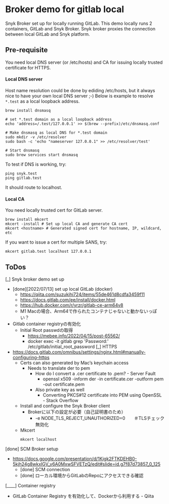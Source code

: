 # Broker demo for gitlab local

Snyk Broker set up for locally running GitLab. 
This demo locally runs 2 containers, GitLab and Snyk Broker.
Snyk broker proxies the connection between local GitLab and Snyk platform.

## Pre-requisite

You need local DNS server (or /etc/hosts) and CA for issuing locally trusted certificate for HTTPS.

#### Local DNS server

Host name resolution could be done by ediding /etc/hosts, but it always nice to have your own local DNS server ;-)
Below is example to resolve `*.test` as a local loopback address.

```shell
brew install dnsmasq

# set *.test domain as a local loopback address
echo 'address=/.test/127.0.0.1' >> $(brew --prefix)/etc/dnsmasq.conf

# Make dnsmasq as local DNS for *.test domain
sudo mkdir -v /etc/resolver
sudo bash -c 'echo "nameserver 127.0.0.1" >> /etc/resolver/test'

# Start dnsmasq
sudo brew services start dnsmasq
```

To test if DNS is working, try:
```
ping snyk.test
ping gitlab.test
```

It should route to localhost.


#### Local CA

You need locally trusted cert for GitLab server.

```shell
brew install mkcert
mkcert -install # Set up local CA and generate CA cert 
mkcert <hostname> # Generated signed cert for hostname, IP, wildcard, etc
```

If you want to issue a cert for multiple SANS, try:
```
mkcert gitlab.test localhost 127.0.0.1
```

## ToDos
[_] Snyk broker demo set up
* [done][2022/07/13] set up local GitLab (docker)
    * https://qiita.com/suzukihi724/items/55de461d8cdfa3459f11
    * https://docs.gitlab.com/ee/install/docker.html
    * https://hub.docker.com/r/yrzr/gitlab-ce-arm64v8
    * M1 Macの場合、Arm64で作られたコンテナじゃないと動かないっぽい？
* Gitlab container registryの有効化
    * Initial Root passwdの取得
        * https://mebee.info/2022/04/15/post-65562/
        * docker exec -it gitlab grep 'Password:' /etc/gitlab/initial_root_password
[_] HTTPS
* https://docs.gitlab.com/omnibus/settings/nginx.html#manually-configuring-https
    * Certs can also generated by Mac’s keychain access
        * Needs to translate der to pem 
            * How do I convert a .cer certificate to .pem? - Server Fault
                * openssl x509 -inform der -in certificate.cer -outform pem -out certificate.pem
            * Also private key as well
                * Converting PKCS#12 certificate into PEM using OpenSSL - Stack Overflow
    * Install and configure the Snyk Broker client
        * Brokerに以下の設定が必要（自己証明書のため）
            * -e NODE_TLS_REJECT_UNAUTHORIZED=0　　＃TLSチェック無効化
    * Mkcert
        ``` shell
        mkcert localhost
        ```

[done] SCM Broker setup
* https://docs.google.com/presentation/d/1Kigk2FTKDEHB0-5kjh24g8wkxIGV_v6A0MxwSFVETzQ/edit#slide=id.g7f87d73857_0_125
    * [done] SCM connection
    * [done] ローカル環境からGitLabのRepoにアクセスできる確認

[____] Container registry
* GitLab Container Registry を有効化して、Dockerから利用する - Qiita
